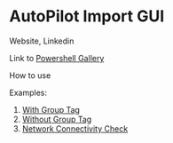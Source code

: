 # AutoPilot Import GUI

Website, Linkedin

Link to [Powershell Gallery](https://www.powershellgallery.com/packages/Get-WindowsAutopilotImportGUI)

How to use

Examples:

1. [With Group Tag](https://ugurkoc.de/wp-content/uploads/2022/08/Import-with-Group-Tag.mp4)
2. [Without Group Tag](https://ugurkoc.de/wp-content/uploads/2022/08/Import-without-Group-Tag.mp4)
3. [Network Connectivity Check](https://ugurkoc.de/wp-content/uploads/2022/08/Network-Connectivity-Check-2.mp4)
